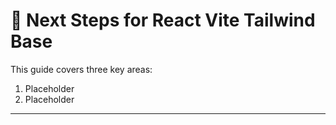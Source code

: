 # 🚀 Next Steps for React Vite Tailwind Base

This guide covers three key areas:

1. Placeholder
2. Placeholder

---
